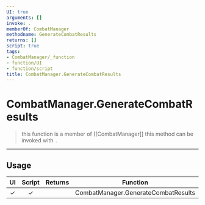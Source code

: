 ```yaml
---
UI: true
arguments: []
invoke: .
memberOf: CombatManager
methodname: GenerateCombatResults
returns: []
script: true
tags:
- CombatManager/_function
- function/UI
- function/script
title: CombatManager.GenerateCombatResults
---
```

# CombatManager.GenerateCombatResults
> this function is a member of [[CombatManager]]
> this method can be invoked with `.`
-----
## Usage
|  UI | Script | Returns | Function | Arguments |
|:---:|:------:|-------:|:--------:|:---------|
|✓|✓||CombatManager.GenerateCombatResults||
